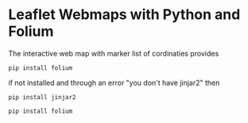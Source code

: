 # Leaflet Webmaps with Python and Folium
The interactive web map with marker list of cordinaties provides

<code>pip install folium</code>

if not installed and through an error "you don't have jinjar2" then

<code>pip install jinjar2</code>

<code>pip install folium</code>
